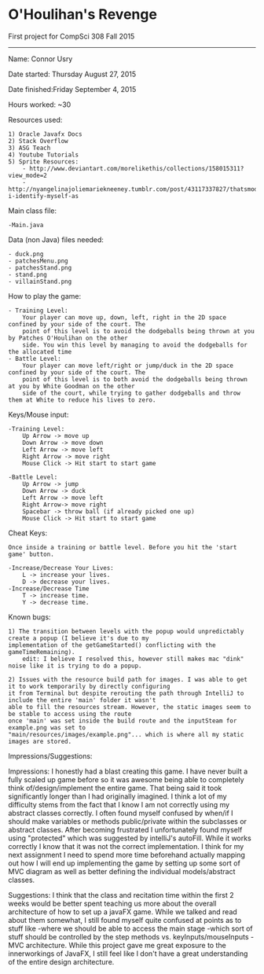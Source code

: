 # O'Houlihan's Revenge
First project for CompSci 308 Fall 2015

-----
Name: Connor Usry

Date started: Thursday August 27, 2015

Date finished:Friday September 4, 2015

Hours worked: ~30

Resources used: 

    1) Oracle Javafx Docs
    2) Stack Overflow
    3) ASG Teach
    4) Youtube Tutorials 
    5) Sprite Resources:
        - http://www.deviantart.com/morelikethis/collections/158015311?view_mode=2
        -http://nyangelinajoliemariekneeney.tumblr.com/post/43117337827/thatsmoderatelyraven-i-identify-myself-as
        

Main class file:

    -Main.java

Data (non Java) files needed:

    - duck.png
    - patchesMenu.png
    - patchesStand.png
    - stand.png
    - villainStand.png

How to play the game:

    - Training Level:
        Your player can move up, down, left, right in the 2D space confined by your side of the court. The 
        point of this level is to avoid the dodgeballs being thrown at you by Patches O'Houlihan on the other
        side. You win this level by managing to avoid the dodgeballs for the allocated time
    - Battle Level:
        Your player can move left/right or jump/duck in the 2D space confined by your side of the court. The
        point of this level is to both avoid the dodgeballs being thrown at you by White Goodman on the other
        side of the court, while trying to gather dodgeballs and throw them at White to reduce his lives to zero.

Keys/Mouse input:

    -Training Level:
        Up Arrow -> move up
        Down Arrow -> move down
        Left Arrow -> move left
        Right Arrow -> move right
        Mouse Click -> Hit start to start game
    
    -Battle Level:
        Up Arrow -> jump
        Down Arrow -> duck
        Left Arrow -> move left
        Right Arrow-> move right
        Spacebar -> throw ball (if already picked one up)
        Mouse Click -> Hit start to start game
            
Cheat Keys:

    Once inside a training or battle level. Before you hit the 'start game' button.
    
    -Increase/Decrease Your Lives:
        L -> increase your lives.
        D -> decrease your lives.
    -Increase/Decrease Time
        T -> increase time.
        Y -> decrease time.
        
        
Known bugs:

    1) The transition between levels with the popup would unpredictably create a popup (I believe it's due to my 
    implementation of the getGameStarted() conflicting with the gameTimeRemaining).
        edit: I believe I resolved this, however still makes mac "dink" noise like it is trying to do a popup.
    
    2) Issues with the resource build path for images. I was able to get it to work temporarily by directly configuring
    it from Terminal but despite rerouting the path through IntelliJ to include the entire 'main' folder it wasn't
    able to fill the resources stream. However, the static images seem to be stable to access using the route 
    once 'main' was set inside the build route and the inputSteam for example.png was set to 
    "main/resources/images/example.png"... which is where all my static images are stored. 
    
Impressions/Suggestions:

   Impressions: 
    I honestly had a blast creating this game. I have never built a fully scaled up game before so it was awesome
    being able to completely think of/design/implement the entire game.  That being said it took significantly longer
    than I had originally imagined.  I think a lot of my difficulty stems from the fact that I know I am not 
    correctly using my abstract classes correctly. I often found myself confused by when/if I should make variables or
    methods public/private within the subclasses or abstract classes.  After becoming frustrated I unfortunately
    found myself using "protected" which was suggested by intelliJ's autoFill.  While it works correctly I know
    that it was not the correct implementation.  I think for my next assignment I need to spend more time beforehand
    actually mapping out how I will end up implementing the game by setting up some sort of MVC diagram as well
    as better defining the individual models/abstract classes.
    
   Suggestions:
    I think that the class and recitation time within the first 2 weeks would be better spent teaching us more
    about the overall architecture of how to set up a javaFX game.  While we talked and read about them somewhat,
    I still found myself quite confused at points as to stuff like
        -where we should be able to access the main stage
        -which sort of stuff should be controlled by the step methods vs. keyInputs/mouseInputs
        -MVC architecture.
    While this project gave me great exposure to the innerworkings of JavaFX, I still feel like I don't have a
    great understanding of the entire design architecture.
    
   
